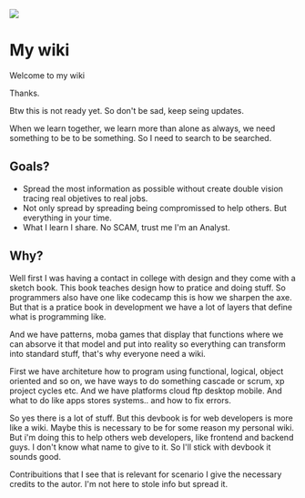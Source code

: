 <a href="https://github.com/hiagosilverio/web-devbook/"><img src="https://img.shields.io/badge/Return%20Home%20-333.svg"></a>

# My wiki

Welcome to my wiki 

Thanks.

Btw this is not ready yet. So don't be sad, keep seing updates.

When we learn together, we learn more than alone as always, we need something to be to be something. So I need to search to be searched.

## Goals?

* Spread the most information as possible without create double vision tracing real objetives to real jobs.
* Not only spread by spreading being compromissed to help others. But everything in your time.
* What I learn I share. No SCAM, trust me I'm an Analyst.

## Why?

Well first I was having a contact in college with design and they come with a sketch book. This book teaches design how to pratice and doing stuff.
So programmers also have one like codecamp this is how we sharpen the axe. But that is a pratice book in development we have a lot of layers that define what is programming like.

And we have patterns, moba games that display that functions where we can absorve it that model and put into reality so everything can transform into standard stuff, that's why everyone need a wiki.

First we have architeture how to program using functional, logical, object oriented and so on, we have ways to do something cascade or scrum, xp project cycles etc.
And we have platforms cloud ftp desktop mobile. And what to do like apps stores systems.. and how to fix errors.

So yes there is a lot of stuff. But this devbook is for web developers is more like a wiki. Maybe this is necessary to be for some reason my personal wiki. But i'm doing this to help others web developers, like frontend and backend guys. I don't know what name to give to it. So I'll stick with devbook it sounds good.

Contribuitions that I see that is relevant for scenario I give the necessary credits to the autor. I'm not here to stole info but spread it.


